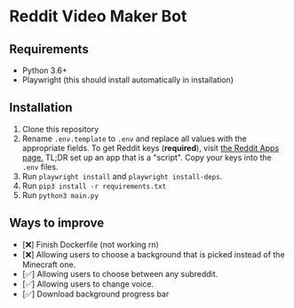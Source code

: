 # Reddit Video Maker Bot

## Requirements

- Python 3.6+
- Playwright (this should install automatically in installation)

## Installation

1. Clone this repository
2. Rename `.env.template` to `.env` and replace all values with the appropriate fields. To get Reddit keys (**required**), visit [the Reddit Apps page.](https://www.reddit.com/prefs/apps) TL;DR set up an app that is a "script". Copy your keys into the `.env` files.
3. Run `playwright install` and `playwright install-deps`.
4. Run `pip3 install -r requirements.txt`
5. Run `python3 main.py`

## Ways to improve

- [❌] Finish Dockerfile (not working rn)
- [❌] Allowing users to choose a background that is picked instead of the Minecraft one.
- [✅] Allowing users to choose between any subreddit.
- [✅] Allowing users to change voice.
- [✅] Download background progress bar
